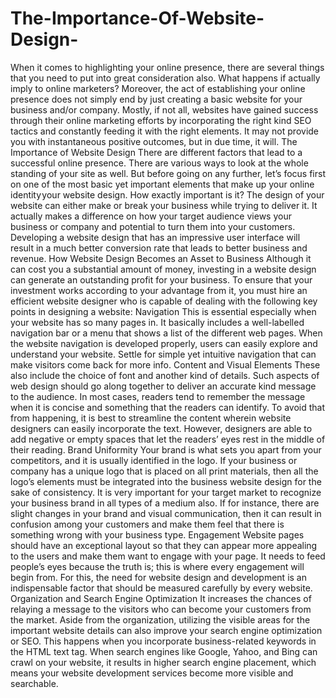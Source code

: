 # The-Importance-Of-Website-Design-
When it comes to highlighting your online presence, there are several things that you need to put into great consideration also. What happens if actually imply to online marketers? Moreover, the act of establishing your online presence does not simply end by just creating a basic website for your business and/or company. Mostly, if not all, websites have gained success through their online marketing efforts by incorporating the right kind SEO tactics and constantly feeding it with the right elements. It may not provide you with instantaneous positive outcomes, but in due time, it will. The Importance of Website Design There are different factors that lead to a successful online presence. There are various ways to look at the whole standing of your site as well. But before going on any further, let’s focus first on one of the most basic yet important elements that make up your online identity your website design. How exactly important is it? The design of your website can either make or break your business while trying to deliver it. It actually makes a difference on how your target audience views your business or company and potential to turn them into your customers. Developing a website design that has an impressive user interface will result in a much better conversion rate that leads to better business and revenue. How Website Design Becomes an Asset to Business Although it can cost you a substantial amount of money, investing in a website design can generate an outstanding profit for your business. To ensure that your investment works according to your advantage from it, you must hire an efficient website designer who is capable of dealing with the following key points in designing a website: Navigation This is essential especially when your website has so many pages in. It basically includes a well-labelled navigation bar or a menu that shows a list of the different web pages. When the website navigation is developed properly, users can easily explore and understand your website. Settle for simple yet intuitive navigation that can make visitors come back for more info. Content and Visual Elements These also include the choice of font and another kind of details. Such aspects of web design should go along together to deliver an accurate kind message to the audience. In most cases, readers tend to remember the message when it is concise and something that the readers can identify. To avoid that from happening, it is best to streamline the content wherein website designers can easily incorporate the text. However, designers are able to add negative or empty spaces that let the readers’ eyes rest in the middle of their reading. Brand Uniformity Your brand is what sets you apart from your competitors, and it is usually identified in the logo. If your business or company has a unique logo that is placed on all print materials, then all the logo’s elements must be integrated into the business website design for the sake of consistency. It is very important for your target market to recognize your business brand in all types of a medium also. If for instance, there are slight changes in your brand and visual communication, then it can result in confusion among your customers and make them feel that there is something wrong with your business type. Engagement Website pages should have an exceptional layout so that they can appear more appealing to the users and make them want to engage with your page. It needs to feed people’s eyes because the truth is; this is where every engagement will begin from. For this, the need for website design and development is an indispensable factor that should be measured carefully by every website. Organization and Search Engine Optimization It increases the chances of relaying a message to the visitors who can become your customers from the market. Aside from the organization, utilizing the visible areas for the important website details can also improve your search engine optimization or SEO. This happens when you incorporate business-related keywords in the HTML text tag. When search engines like Google, Yahoo, and Bing can crawl on your website, it results in higher search engine placement, which means your website development services become more visible and searchable.
